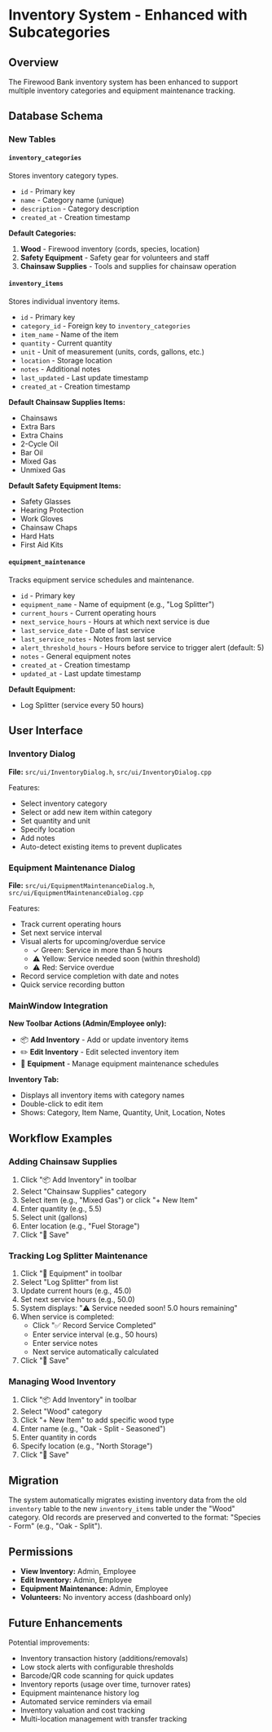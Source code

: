 # Inventory System - Enhanced with Subcategories

## Overview

The Firewood Bank inventory system has been enhanced to support multiple inventory categories and equipment maintenance tracking.

## Database Schema

### New Tables

#### `inventory_categories`
Stores inventory category types.
- `id` - Primary key
- `name` - Category name (unique)
- `description` - Category description
- `created_at` - Creation timestamp

**Default Categories:**
1. **Wood** - Firewood inventory (cords, species, location)
2. **Safety Equipment** - Safety gear for volunteers and staff
3. **Chainsaw Supplies** - Tools and supplies for chainsaw operation

#### `inventory_items`
Stores individual inventory items.
- `id` - Primary key
- `category_id` - Foreign key to `inventory_categories`
- `item_name` - Name of the item
- `quantity` - Current quantity
- `unit` - Unit of measurement (units, cords, gallons, etc.)
- `location` - Storage location
- `notes` - Additional notes
- `last_updated` - Last update timestamp
- `created_at` - Creation timestamp

**Default Chainsaw Supplies Items:**
- Chainsaws
- Extra Bars
- Extra Chains
- 2-Cycle Oil
- Bar Oil
- Mixed Gas
- Unmixed Gas

**Default Safety Equipment Items:**
- Safety Glasses
- Hearing Protection
- Work Gloves
- Chainsaw Chaps
- Hard Hats
- First Aid Kits

#### `equipment_maintenance`
Tracks equipment service schedules and maintenance.
- `id` - Primary key
- `equipment_name` - Name of equipment (e.g., "Log Splitter")
- `current_hours` - Current operating hours
- `next_service_hours` - Hours at which next service is due
- `last_service_date` - Date of last service
- `last_service_notes` - Notes from last service
- `alert_threshold_hours` - Hours before service to trigger alert (default: 5)
- `notes` - General equipment notes
- `created_at` - Creation timestamp
- `updated_at` - Last update timestamp

**Default Equipment:**
- Log Splitter (service every 50 hours)

## User Interface

### Inventory Dialog
**File:** `src/ui/InventoryDialog.h`, `src/ui/InventoryDialog.cpp`

Features:
- Select inventory category
- Select or add new item within category
- Set quantity and unit
- Specify location
- Add notes
- Auto-detect existing items to prevent duplicates

### Equipment Maintenance Dialog
**File:** `src/ui/EquipmentMaintenanceDialog.h`, `src/ui/EquipmentMaintenanceDialog.cpp`

Features:
- Track current operating hours
- Set next service interval
- Visual alerts for upcoming/overdue service
  - ✓ Green: Service in more than 5 hours
  - ⚠️ Yellow: Service needed soon (within threshold)
  - ⚠️ Red: Service overdue
- Record service completion with date and notes
- Quick service recording button

### MainWindow Integration

**New Toolbar Actions (Admin/Employee only):**
- 📦 **Add Inventory** - Add or update inventory items
- ✏️ **Edit Inventory** - Edit selected inventory item
- 🔧 **Equipment** - Manage equipment maintenance schedules

**Inventory Tab:**
- Displays all inventory items with category names
- Double-click to edit item
- Shows: Category, Item Name, Quantity, Unit, Location, Notes

## Workflow Examples

### Adding Chainsaw Supplies

1. Click "📦 Add Inventory" in toolbar
2. Select "Chainsaw Supplies" category
3. Select item (e.g., "Mixed Gas") or click "+ New Item"
4. Enter quantity (e.g., 5.5)
5. Select unit (gallons)
6. Enter location (e.g., "Fuel Storage")
7. Click "💾 Save"

### Tracking Log Splitter Maintenance

1. Click "🔧 Equipment" in toolbar
2. Select "Log Splitter" from list
3. Update current hours (e.g., 45.0)
4. Set next service hours (e.g., 50.0)
5. System displays: "⚠️ Service needed soon! 5.0 hours remaining"
6. When service is completed:
   - Click "✅ Record Service Completed"
   - Enter service interval (e.g., 50 hours)
   - Enter service notes
   - Next service automatically calculated
7. Click "💾 Save"

### Managing Wood Inventory

1. Click "📦 Add Inventory" in toolbar
2. Select "Wood" category
3. Click "+ New Item" to add specific wood type
4. Enter name (e.g., "Oak - Split - Seasoned")
5. Enter quantity in cords
6. Specify location (e.g., "North Storage")
7. Click "💾 Save"

## Migration

The system automatically migrates existing inventory data from the old `inventory` table to the new `inventory_items` table under the "Wood" category. Old records are preserved and converted to the format: "Species - Form" (e.g., "Oak - Split").

## Permissions

- **View Inventory:** Admin, Employee
- **Edit Inventory:** Admin, Employee
- **Equipment Maintenance:** Admin, Employee
- **Volunteers:** No inventory access (dashboard only)

## Future Enhancements

Potential improvements:
- Inventory transaction history (additions/removals)
- Low stock alerts with configurable thresholds
- Barcode/QR code scanning for quick updates
- Inventory reports (usage over time, turnover rates)
- Equipment maintenance history log
- Automated service reminders via email
- Inventory valuation and cost tracking
- Multi-location management with transfer tracking

